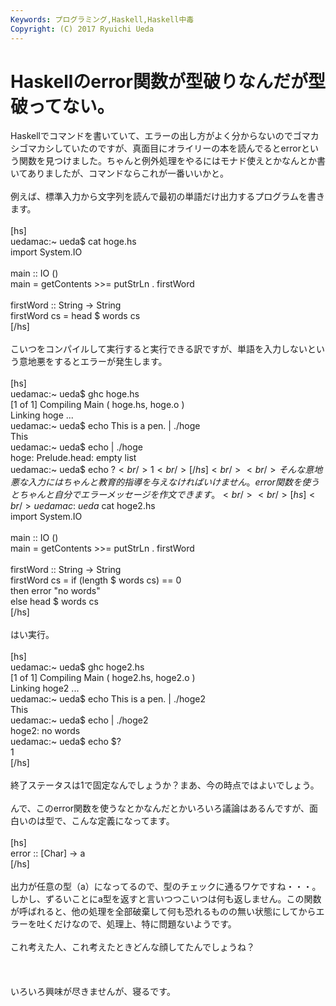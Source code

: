 ```yaml
---
Keywords: プログラミング,Haskell,Haskell中毒
Copyright: (C) 2017 Ryuichi Ueda
---
```


# Haskellのerror関数が型破りなんだが型破ってない。
Haskellでコマンドを書いていて、エラーの出し方がよく分からないのでゴマカシゴマカシしていたのですが、真面目にオライリーの本を読んでるとerrorという関数を見つけました。ちゃんと例外処理をやるにはモナド使えとかなんとか書いてありましたが、コマンドならこれが一番いいかと。<br />
<br />
例えば、標準入力から文字列を読んで最初の単語だけ出力するプログラムを書きます。<br />
<br />
[hs]<br />
uedamac:~ ueda$ cat hoge.hs<br />
import System.IO<br />
<br />
main :: IO ()<br />
main = getContents &gt;&gt;= putStrLn . firstWord<br />
<br />
firstWord :: String -&gt; String<br />
firstWord cs = head $ words cs<br />
[/hs]<br />
<br />
こいつをコンパイルして実行すると実行できる訳ですが、単語を入力しないという意地悪をするとエラーが発生します。<br />
<br />
[hs]<br />
uedamac:~ ueda$ ghc hoge.hs<br />
[1 of 1] Compiling Main ( hoge.hs, hoge.o )<br />
Linking hoge ...<br />
uedamac:~ ueda$ echo This is a pen. | ./hoge<br />
This<br />
uedamac:~ ueda$ echo | ./hoge<br />
hoge: Prelude.head: empty list<br />
uedamac:~ ueda$ echo $?<br />
1<br />
[/hs]<br />
<br />
そんな意地悪な入力にはちゃんと教育的指導を与えなければいけません。error関数を使うとちゃんと自分でエラーメッセージを作文できます。<br />
<br />
[hs]<br />
uedamac:~ ueda$ cat hoge2.hs <br />
import System.IO<br />
<br />
main :: IO ()<br />
main = getContents &gt;&gt;= putStrLn . firstWord<br />
<br />
firstWord :: String -&gt; String<br />
firstWord cs = if (length $ words cs) == 0<br />
 then error &quot;no words&quot;<br />
 else head $ words cs<br />
[/hs]<br />
<br />
はい実行。<br />
<br />
[hs]<br />
uedamac:~ ueda$ ghc hoge2.hs<br />
[1 of 1] Compiling Main ( hoge2.hs, hoge2.o )<br />
Linking hoge2 ...<br />
uedamac:~ ueda$ echo This is a pen. | ./hoge2<br />
This<br />
uedamac:~ ueda$ echo | ./hoge2<br />
hoge2: no words<br />
uedamac:~ ueda$ echo $?<br />
1<br />
[/hs]<br />
<br />
終了ステータスは1で固定なんでしょうか？まあ、今の時点ではよいでしょう。<br />
<br />
んで、このerror関数を使うなとかなんだとかいろいろ議論はあるんですが、面白いのは型で、こんな定義になってます。<br />
<br />
[hs]<br />
error :: [Char] -&gt; a<br />
[/hs]<br />
<br />
出力が任意の型（a）になってるので、型のチェックに通るワケですね・・・。しかし、ずるいことにa型を返すと言いつつこいつは何も返しません。この関数が呼ばれると、他の処理を全部破棄して何も恐れるものの無い状態にしてからエラーを吐くだけなので、処理上、特に問題ないようです。<br />
<br />
これ考えた人、これ考えたときどんな顔してたんでしょうね？<br />
<br />
<br />
<br />
いろいろ興味が尽きませんが、寝るです。

